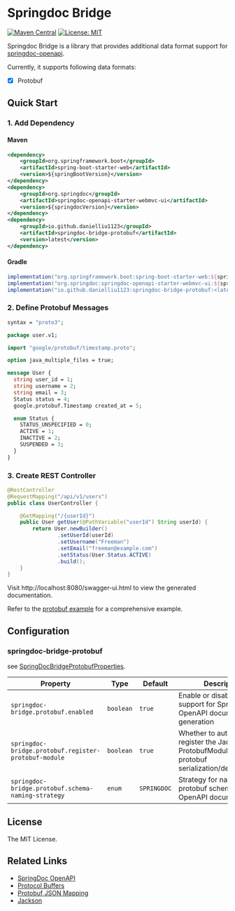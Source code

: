 # Springdoc Bridge

[![Maven Central](https://img.shields.io/maven-central/v/io.github.danielliu1123/springdoc-bridge-protobuf)](https://central.sonatype.com/artifact/io.github.danielliu1123/springdoc-bridge-protobuf)
[![License: MIT](https://img.shields.io/badge/License-MIT-yellow.svg)](https://opensource.org/licenses/MIT)

Springdoc Bridge is a library that provides additional data format support
for [springdoc-openapi](https://springdoc.org/).

Currently, it supports following data formats:

- [x] Protobuf

## Quick Start

### 1. Add Dependency

#### Maven

```xml
<dependency>
    <groupId>org.springframework.boot</groupId>
    <artifactId>spring-boot-starter-web</artifactId>
    <version>${springBootVersion}</version>
</dependency>
<dependency>
    <groupId>org.springdoc</groupId>
    <artifactId>springdoc-openapi-starter-webmvc-ui</artifactId>
    <version>${springdocVersion}</version>
</dependency>
<dependency>
    <groupId>io.github.danielliu1123</groupId>
    <artifactId>springdoc-bridge-protobuf</artifactId>
    <version>latest</version>
</dependency>
```

#### Gradle

```groovy
implementation("org.springframework.boot:spring-boot-starter-web:${springBootVersion}")
implementation("org.springdoc:springdoc-openapi-starter-webmvc-ui:${springdocVersion}")
implementation("io.github.danielliu1123:springdoc-bridge-protobuf:<latest>")
```

### 2. Define Protobuf Messages

```protobuf
syntax = "proto3";

package user.v1;

import "google/protobuf/timestamp.proto";

option java_multiple_files = true;

message User {
  string user_id = 1;
  string username = 2;
  string email = 3;
  Status status = 4;
  google.protobuf.Timestamp created_at = 5;

  enum Status {
    STATUS_UNSPECIFIED = 0;
    ACTIVE = 1;
    INACTIVE = 2;
    SUSPENDED = 3;
  }
}
```

### 3. Create REST Controller

```java
@RestController
@RequestMapping("/api/v1/users")
public class UserController {

    @GetMapping("/{userId}")
    public User getUser(@PathVariable("userId") String userId) {
        return User.newBuilder()
                .setUserId(userId)
                .setUsername("Freeman")
                .setEmail("freeman@example.com")
                .setStatus(User.Status.ACTIVE)
                .build();
    }
}
```

Visit http://localhost:8080/swagger-ui.html to view the generated documentation.

Refer to the [protobuf example](examples/protobuf) for a comprehensive example.

## Configuration

### springdoc-bridge-protobuf

see [SpringDocBridgeProtobufProperties](springdoc-bridge-protobuf/src/main/java/springdocbridge/protobuf/SpringDocBridgeProtobufProperties.java).

| Property                                             | Type      | Default     | Description                                                                                             |
|------------------------------------------------------|-----------|-------------|---------------------------------------------------------------------------------------------------------|
| `springdoc-bridge.protobuf.enabled`                  | `boolean` | `true`      | Enable or disable protobuf support for SpringDoc OpenAPI documentation generation                       |
| `springdoc-bridge.protobuf.register-protobuf-module` | `boolean` | `true`      | Whether to automatically register the Jackson ProtobufModule for protobuf serialization/deserialization |
| `springdoc-bridge.protobuf.schema-naming-strategy`   | `enum`    | `SPRINGDOC` | Strategy for naming protobuf schemas in OpenAPI documentation                                           |

## License

The MIT License.

## Related Links

- [SpringDoc OpenAPI](https://springdoc.org/)
- [Protocol Buffers](https://protobuf.dev/)
- [Protobuf JSON Mapping](https://protobuf.dev/programming-guides/json/)
- [Jackson](https://github.com/FasterXML/jackson)
